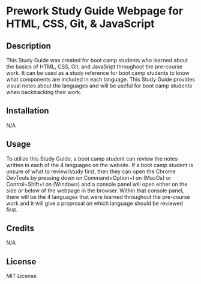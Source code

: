 # Prework Study Guide Webpage for HTML, CSS, Git, & JavaScript

## Description

This Study Guide was created for boot camp students who learned about the basics of HTML, CSS, Git, and JavaSript throughout the pre-course work. It can be used as a study reference for boot camp students to know what components are included in each language. This Study Guide provides visual notes about the languages and will be useful for boot camp students when backtracking their work.

## Installation

N/A

## Usage

To utilize this Study Guide, a boot camp student can review the notes written in each of the 4 languages on the website. If a boot camp student is unsure of what to review/study first, then they can open the Chrome DevTools by pressing down on Command+Option+I on (MacOs) or Control+Shift+I on (Windows) and a console panel will open either on the side or below of the webpage in the browser. Within that console panel, there will be the 4 languages that were learned throughout the pre-course work and it will give a proprosal on which language should be reviewed first.

## Credits

N/A

## License

MIT License
